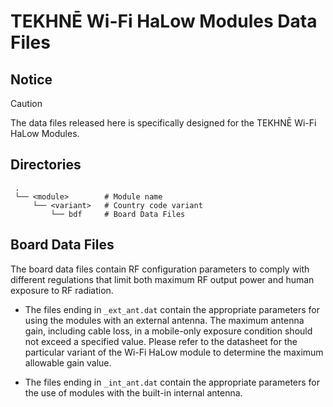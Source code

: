 # TEKHNĒ Wi-Fi HaLow Modules Data Files

## Notice

> [!CAUTION]
> The data files released here is specifically designed for the TEKHNĒ Wi-Fi HaLow Modules.

## Directories

```
 .
 └── <module>        # Module name
     └── <variant>   # Country code variant
         └── bdf     # Board Data Files
```

## Board Data Files

The board data files contain RF configuration parameters to comply with different regulations that limit both maximum RF output power and human exposure to RF radiation.

* The files ending in `_ext_ant.dat` contain the appropriate parameters for using the modules with an external antenna. The maximum antenna gain, including cable loss, in a mobile-only exposure condition should not exceed a specified value. Please refer to the datasheet for the particular variant of the Wi-Fi HaLow module to determine the maximum allowable gain value.

* The files ending in `_int_ant.dat` contain the appropriate parameters for the use of modules with the built-in internal antenna.